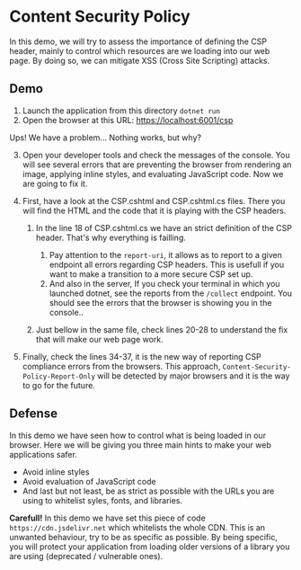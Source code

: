 # Content Security Policy
In this demo, we will try to assess the importance of defining the CSP header, mainly to control which resources are we loading into our web page. By doing so, we can mitigate XSS (Cross Site Scripting) attacks.

## Demo
1. Launch the application from this directory `dotnet run`
2. Open the browser at this URL: [https://localhost:6001/csp](https://localhost:6001/csp)

Ups! We have a problem... Nothing works, but why?

3. Open your developer tools and check the messages of the console. You will see several errors that are preventing the browser from rendering an image, applying inline styles, and evaluating JavaScript code. Now we are going to fix it.
4. First, have a look at the CSP.cshtml and CSP.cshtml.cs files. There you will find the HTML and the code that it is playing with the CSP headers.
   1. In the line 18 of CSP.cshtml.cs we have an strict definition of the CSP header. That's why everything is failling. 
      1. Pay attention to the `report-uri`, it allows as to report to a given endpoint all errors regarding CSP headers. This is usefull if you want to make a transition to a more secure CSP set up.
      2. And also in the server, If you check your terminal in which you launched dotnet, see the reports from the `/collect` endpoint. You should see the errors that the browser is showing you in the console..

   2. Just bellow in the same file, check lines 20-28 to understand the fix that will make our web page work.
   
5. Finally, check the lines 34-37, it is the new way of reporting CSP compliance errors from the browsers. This approach, `Content-Security-Policy-Report-Only` will be detected by major browsers and it is the way to go for the future.



## Defense
In this demo we have seen how to control what is being loaded in our browser. Here we will be giving you three main hints to make your web applications safer.

- Avoid inline styles
- Avoid evaluation of JavaScript code
- And last but not least, be as strict as possible with the URLs you are using to whitelist syles, fonts, and libraries.

**Carefull!** In this demo we have set this piece of code `https://cdn.jsdelivr.net` which whitelists the whole CDN. This is an unwanted behaviour, try to be as specific as possible. By being specific, you will protect your application from loading older versions of a library you are using (deprecated / vulnerable ones).